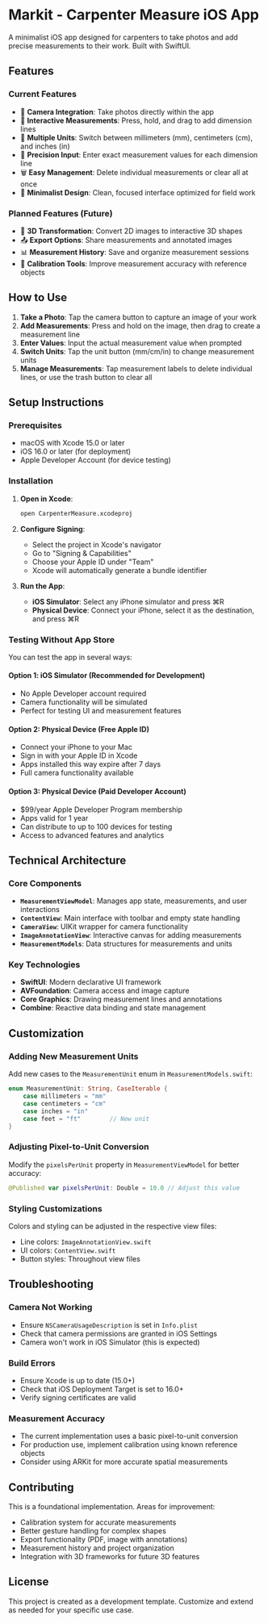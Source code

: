 # Markit - Carpenter Measure iOS App

A minimalist iOS app designed for carpenters to take photos and add precise measurements to their work. Built with SwiftUI.

## Features

### Current Features
- 📸 **Camera Integration**: Take photos directly within the app
- 📏 **Interactive Measurements**: Press, hold, and drag to add dimension lines
- 📐 **Multiple Units**: Switch between millimeters (mm), centimeters (cm), and inches (in)
- 🎯 **Precision Input**: Enter exact measurement values for each dimension line
- 🗑️ **Easy Management**: Delete individual measurements or clear all at once
- 🎨 **Minimalist Design**: Clean, focused interface optimized for field work

### Planned Features (Future)
- 🔄 **3D Transformation**: Convert 2D images to interactive 3D shapes
- 📤 **Export Options**: Share measurements and annotated images
- 📊 **Measurement History**: Save and organize measurement sessions
- 🔧 **Calibration Tools**: Improve measurement accuracy with reference objects

## How to Use

1. **Take a Photo**: Tap the camera button to capture an image of your work
2. **Add Measurements**: Press and hold on the image, then drag to create a measurement line
3. **Enter Values**: Input the actual measurement value when prompted
4. **Switch Units**: Tap the unit button (mm/cm/in) to change measurement units
5. **Manage Measurements**: Tap measurement labels to delete individual lines, or use the trash button to clear all

## Setup Instructions

### Prerequisites
- macOS with Xcode 15.0 or later
- iOS 16.0 or later (for deployment)
- Apple Developer Account (for device testing)

### Installation

1. **Open in Xcode**:
   ```bash
   open CarpenterMeasure.xcodeproj
   ```

2. **Configure Signing**:
   - Select the project in Xcode's navigator
   - Go to "Signing & Capabilities" 
   - Choose your Apple ID under "Team"
   - Xcode will automatically generate a bundle identifier

3. **Run the App**:
   - **iOS Simulator**: Select any iPhone simulator and press ⌘R
   - **Physical Device**: Connect your iPhone, select it as the destination, and press ⌘R

### Testing Without App Store

You can test the app in several ways:

#### Option 1: iOS Simulator (Recommended for Development)
- No Apple Developer account required
- Camera functionality will be simulated
- Perfect for testing UI and measurement features

#### Option 2: Physical Device (Free Apple ID)
- Connect your iPhone to your Mac
- Sign in with your Apple ID in Xcode
- Apps installed this way expire after 7 days
- Full camera functionality available

#### Option 3: Physical Device (Paid Developer Account)
- $99/year Apple Developer Program membership
- Apps valid for 1 year
- Can distribute to up to 100 devices for testing
- Access to advanced features and analytics

## Technical Architecture

### Core Components

- **`MeasurementViewModel`**: Manages app state, measurements, and user interactions
- **`ContentView`**: Main interface with toolbar and empty state handling
- **`CameraView`**: UIKit wrapper for camera functionality
- **`ImageAnnotationView`**: Interactive canvas for adding measurements
- **`MeasurementModels`**: Data structures for measurements and units

### Key Technologies
- **SwiftUI**: Modern declarative UI framework
- **AVFoundation**: Camera access and image capture
- **Core Graphics**: Drawing measurement lines and annotations
- **Combine**: Reactive data binding and state management

## Customization

### Adding New Measurement Units
Add new cases to the `MeasurementUnit` enum in `MeasurementModels.swift`:

```swift
enum MeasurementUnit: String, CaseIterable {
    case millimeters = "mm"
    case centimeters = "cm"  
    case inches = "in"
    case feet = "ft"        // New unit
}
```

### Adjusting Pixel-to-Unit Conversion
Modify the `pixelsPerUnit` property in `MeasurementViewModel` for better accuracy:

```swift
@Published var pixelsPerUnit: Double = 10.0 // Adjust this value
```

### Styling Customizations
Colors and styling can be adjusted in the respective view files:
- Line colors: `ImageAnnotationView.swift`
- UI colors: `ContentView.swift`
- Button styles: Throughout view files

## Troubleshooting

### Camera Not Working
- Ensure `NSCameraUsageDescription` is set in `Info.plist`
- Check that camera permissions are granted in iOS Settings
- Camera won't work in iOS Simulator (this is expected)

### Build Errors
- Ensure Xcode is up to date (15.0+)
- Check that iOS Deployment Target is set to 16.0+
- Verify signing certificates are valid

### Measurement Accuracy
- The current implementation uses a basic pixel-to-unit conversion
- For production use, implement calibration using known reference objects
- Consider using ARKit for more accurate spatial measurements

## Contributing

This is a foundational implementation. Areas for improvement:
- Calibration system for accurate measurements
- Better gesture handling for complex shapes
- Export functionality (PDF, image with annotations)
- Measurement history and project organization
- Integration with 3D frameworks for future 3D features

## License

This project is created as a development template. Customize and extend as needed for your specific use case.
